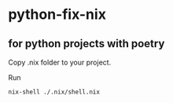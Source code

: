 # python-fix-nix
## for python projects with poetry


Copy .nix folder to your project. 

Run
```shell
nix-shell ./.nix/shell.nix
```
